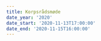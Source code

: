 ```yaml
---
title: Korpsrådsmøde
date_year: '2020'
date_start: '2020-11-13T17:00:00'
date_end: '2020-11-15T16:00:00'
---
```


